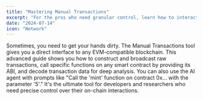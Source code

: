 ```yaml
---
title: "Mastering Manual Transactions"
excerpt: "For the pros who need granular control, learn how to interact directly with the blockchain for custom operations and analysis."
date: "2024-07-14"
icon: "Network"
---
```


Sometimes, you need to get your hands dirty. The Manual Transactions tool gives you a direct interface to any EVM-compatible blockchain. This advanced guide shows you how to construct and broadcast raw transactions, call specific functions on any smart contract by providing its ABI, and decode transaction data for deep analysis. You can also use the AI agent with prompts like "Call the 'mint' function on contract 0x... with the parameter '5'." It's the ultimate tool for developers and researchers who need precise control over their on-chain interactions.
